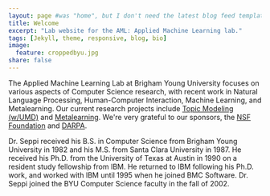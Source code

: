 ```yaml
---
layout: page #was "home", but I don't need the latest blog feed template on the homepage
title: Welcome
excerpt: "Lab website for the AML: Applied Machine Learning lab."
tags: [Jekyll, theme, responsive, blog, bio]
image:
  feature: croppedbyu.jpg
share: false
---
```


The Applied Machine Learning Lab at Brigham Young University focuses on various aspects of Computer Science research, with recent work in Natural Language Processing, Human-Computer Interaction, Machine Learning, and Metalearning.  Our current research projects include [Topic Modeling (w/UMD)](http://users.umiacs.umd.edu/~jbg/projects/IIS-1409287.html) and [Metalearning](https://www.darpa.mil/program/data-driven-discovery-of-models).  We're very grateful to our sponsors, the [NSF Foundation](https://nsf.gov/awardsearch/showAward?AWD_ID=1409739) and [DARPA](https://www.darpa.mil/program/data-driven-discovery-of-models).


Dr. Seppi received his B.S. in Computer Science from Brigham Young University in 1982 and his M.S. from Santa Clara University in 1987. He received his Ph.D. from the University of Texas at Austin in 1990 on a resident study fellowship from IBM. He returned to IBM following his Ph.D. work, and worked with IBM until 1995 when he joined BMC Software. Dr. Seppi joined the BYU Computer Science faculty in the fall of 2002.


<!--
<p class="rss-subscribe">Subscribe <a href="{{ "/feed.xml" | prepend: site.baseurl }}" target="_blank">via RSS</a>.</p>
-->
